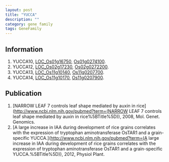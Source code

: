 ```yaml
---
layout: post
title: "YUCCA"
description: ""
category: gene family
tags: GeneFamily
---
```


## Information
1. YUCCA10, [LOC_Os01g16750](http://rice.plantbiology.msu.edu/cgi-bin/ORF_infopage.cgi?orf=LOC_Os01g16750), [Os01g0274100](http://rapdb.dna.affrc.go.jp/viewer/gbrowse_details/irgsp1?name=Os01g0274100).
2. YUCCA12, [LOC_Os02g17230](http://rice.plantbiology.msu.edu/cgi-bin/ORF_infopage.cgi?orf=LOC_Os02g17230), [Os02g0272200](http://rapdb.dna.affrc.go.jp/viewer/gbrowse_details/irgsp1?name=Os02g0272200).
3. YUCCA13, [LOC_Os11g10140](http://rice.plantbiology.msu.edu/cgi-bin/ORF_infopage.cgi?orf=LOC_Os11g10140), [Os11g0207700](http://rapdb.dna.affrc.go.jp/viewer/gbrowse_details/irgsp1?name=Os11g0207700).
4. YUCCA14, [LOC_Os11g10170](http://rice.plantbiology.msu.edu/cgi-bin/ORF_infopage.cgi?orf=LOC_Os11g10170), [Os11g0207900](http://rapdb.dna.affrc.go.jp/viewer/gbrowse_details/irgsp1?name=Os11g0207900).

## Publication
1. [NARROW LEAF 7 controls leaf shape mediated by auxin in rice](http://www.ncbi.nlm.nih.gov/pubmed?term=(NARROW LEAF 7 controls leaf shape mediated by auxin in rice%5BTitle%5D)), 2008, Mol. Genet. Genomics.
2. [A large increase in IAA during development of rice grains correlates with the expression of tryptophan aminotransferase OsTAR1 and a grain-specific YUCCA.](http://www.ncbi.nlm.nih.gov/pubmed?term=(A large increase in IAA during development of rice grains correlates with the expression of tryptophan aminotransferase OsTAR1 and a grain-specific YUCCA.%5BTitle%5D)), 2012, Physiol Plant.


